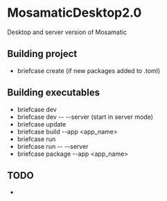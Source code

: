 # MosamaticDesktop2.0
Desktop and server version of Mosamatic

## Building project
- briefcase create (if new packages added to .toml)

## Building executables
- briefcase dev
- briefcase dev -- --server (start in server mode)
- briefcase update
- briefcase build --app <app_name>
- briefcase run
- briefcase run -- --server
- briefcase package --app <app_name>


## TODO
- 